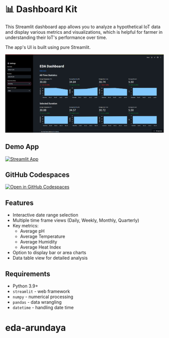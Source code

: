 # 📊 Dashboard Kit

This Streamlit dashboard app allows you to analyze a hypothetical IoT data and display various metrics and visualizations, which is helpful for farmer in understanding their IoT's performance over time.

The app's UI is built using pure Streamlit.

<img src="/image.png">


## Demo App

[![Streamlit App](https://static.streamlit.io/badges/streamlit_badge_black_white.svg)](https://dashboard-kit.streamlit.app/)

## GitHub Codespaces

[![Open in GitHub Codespaces](https://github.com/codespaces/badge.svg)](https://codespaces.new/streamlit/app-starter-kit?quickstart=1)

## Features

- Interactive date range selection
- Multiple time frame views (Daily, Weekly, Monthly, Quarterly)
- Key metrics:
  - Average pH
  - Average Temperature
  - Average Humidity
  - Average Heat Index
- Option to display bar or area charts
- Data table view for detailed analysis


## Requirements
- Python 3.9+
- `streamlit` - web framework
- `numpy` - numerical processing
- `pandas` - data wrangling
- `datetime` - handling date time

# eda-arundaya

